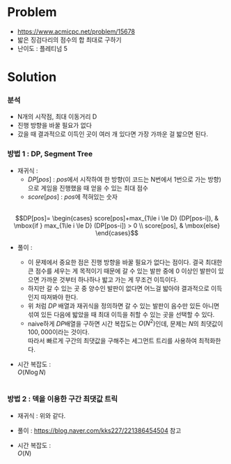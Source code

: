 # Problem
* https://www.acmicpc.net/problem/15678
* 밟은 징검다리의 점수의 합 최대로 구하기
* 난이도 : 플레티넘 5

# Solution
### 분석
* N개의 시작점, 최대 이동거리 D
* 진행 방향을 바꿀 필요가 없다
* 갔을 때 결과적으로 이득인 곳이 여러 개 있다면 가장 가까운 걸 밟으면 된다.

### 방법 1 : DP, Segment Tree
* 재귀식 :
  * $DP[pos]$ : $pos$에서 시작하여 한 방향(이 코드는 N번에서 1번으로 가는 방향)으로 게임을 진행했을 때 얻을 수 있는 최대 점수
  * $score[pos]$ : $pos$에 적혀있는 숫자
<br></br>

$$DP[pos]=
\begin{cases}
score[pos]+max_{1\le i \le D} (DP[pos-i]), & \mbox{if } max_{1\le i \le D} (DP[pos-i]) > 0 \\
score[pos], & \mbox{else}
\end{cases}$$

* 풀이 :
   * 이 문제에서 중요한 점은 진행 방향을 바꿀 필요가 없다는 점이다. 결국 최대한 큰 점수를 세우는 게 목적이기 때문에 갈 수 있는 발판 중에 $0$ 이상인 발판이 있으면 가까운 것부터 하나하나 밟고 가는 게 무조건 이득이다.
   * 하지만 갈 수 있는 곳 중 양수인 발판이 없다면 어느걸 밟아야 결과적으로 이득인지 따져봐야 한다.
   * 위 처럼 $DP$ 배열과 재귀식을 정의하면 갈 수 있는 발판이 음수만 있든 아니면 섞여 있든 다음에 밟았을 때 최대 이득을 취할 수 있는 곳을 선택할 수 있다.
   * naive하게 $DP$배열을 구하면 시간 복잡도는 $O(N^2)$인데, 문제는 $N$의 최댓값이 $100,000$이라는 것이다.   
     따라서 빠르게 구간의 최댓값을 구해주는 세그먼트 트리를 사용하여 최적화한다.
  
  
* 시간 복잡도 :   
$O(N\log N)$
<br></br>

### 방법 2 : 덱을 이용한 구간 최댓값 트릭
* 재귀식 : 위와 같다.

* 풀이 : https://blog.naver.com/kks227/221386454504 참고
  
  
* 시간 복잡도 :   
$O(N)$
<br></br>

